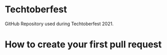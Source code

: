 # Techtoberfest
GitHub Repository used during Techtoberfest 2021.


# How to create your first pull request